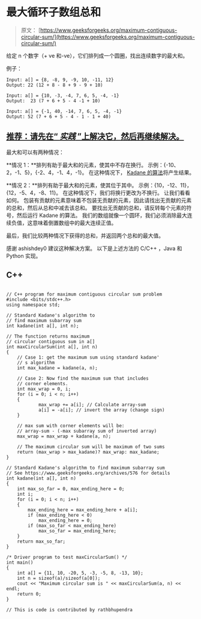 # 最大循环子数组总和

> 原文： [https://www.geeksforgeeks.org/maximum-contiguous-circular-sum/](https://www.geeksforgeeks.org/maximum-contiguous-circular-sum/)

给定 n 个数字（+ ve 和-ve），它们排列成一个圆圈，找出连续数字的最大和。

例子：

```
Input: a[] = {8, -8, 9, -9, 10, -11, 12}
Output: 22 (12 + 8 - 8 + 9 - 9 + 10)

Input: a[] = {10, -3, -4, 7, 6, 5, -4, -1} 
Output:  23 (7 + 6 + 5 - 4 -1 + 10) 

Input: a[] = {-1, 40, -14, 7, 6, 5, -4, -1}
Output: 52 (7 + 6 + 5 - 4 - 1 - 1 + 40)
```

## [推荐：请先在“ ***<u>实践</u>*** ”上解决它，然后再继续解决。](https://practice.geeksforgeeks.org/problems/max-circular-subarray-sum/0)

最大和可以有两种情况：

**情况 1：**排列有助于最大和的元素，使其中不存在换行。 示例：{-10、2，-1、5}，{-2、4，-1、4，-1}。 在这种情况下， [Kadane 的算法](https://www.geeksforgeeks.org/archives/576)将产生结果。

**情况 2：**排列有助于最大和的元素，使其位于其中。 示例：{10，-12、11}，{12，-5、4，-8、11}。 在这种情况下，我们将换行更改为不换行。 让我们看看如何。 包装有贡献的元素意味着不包装无贡献的元素，因此请找出无贡献的元素的总和，然后从总和中减去该总和。 要找出无贡献的总和，请反转每个元素的符号，然后运行 Kadane 的算法。
我们的数组就像一个圆环，我们必须消除最大连续负值，这意味着倒置数组中的最大连续正值。

最后，我们比较两种情况下获得的总和，并返回两个总和的最大值。

感谢 ashishdey0 建议这种解决方案。 以下是上述方法的 C/C++ ，Java 和 Python 实现。

## C++ 

```

// C++ program for maximum contiguous circular sum problem  
#include <bits/stdc++.h> 
using namespace std; 

// Standard Kadane's algorithm to  
// find maximum subarray sum  
int kadane(int a[], int n);  

// The function returns maximum  
// circular contiguous sum in a[]  
int maxCircularSum(int a[], int n)  
{  
    // Case 1: get the maximum sum using standard kadane'  
    // s algorithm  
    int max_kadane = kadane(a, n);  

    // Case 2: Now find the maximum sum that includes  
    // corner elements.  
    int max_wrap = 0, i;  
    for (i = 0; i < n; i++)  
    {  
            max_wrap += a[i]; // Calculate array-sum  
            a[i] = -a[i]; // invert the array (change sign)  
    }  

    // max sum with corner elements will be:  
    // array-sum - (-max subarray sum of inverted array)  
    max_wrap = max_wrap + kadane(a, n);  

    // The maximum circular sum will be maximum of two sums  
    return (max_wrap > max_kadane)? max_wrap: max_kadane;  
}  

// Standard Kadane's algorithm to find maximum subarray sum  
// See https://www.geeksforgeeks.org/archives/576 for details  
int kadane(int a[], int n)  
{  
    int max_so_far = 0, max_ending_here = 0;  
    int i;  
    for (i = 0; i < n; i++)  
    {  
        max_ending_here = max_ending_here + a[i];  
        if (max_ending_here < 0)  
            max_ending_here = 0;  
        if (max_so_far < max_ending_here)  
            max_so_far = max_ending_here;  
    }  
    return max_so_far;  
}  

/* Driver program to test maxCircularSum() */
int main()  
{  
    int a[] = {11, 10, -20, 5, -3, -5, 8, -13, 10};  
    int n = sizeof(a)/sizeof(a[0]);  
    cout << "Maximum circular sum is " << maxCircularSum(a, n) << endl;  
    return 0;  
}  

// This is code is contributed by rathbhupendra 

```